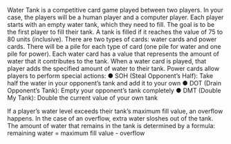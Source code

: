 Water Tank is a competitive card game played between two players. In your case, the players will be a human player and a computer player. Each player starts with an empty water tank, which they need to fill. The goal is to be the first player to fill their tank. A tank is filled if it reaches the value of 75 to 80 units (inclusive). There are two types of cards: water cards and power cards. There will be a pile for each type of card (one pile for water and one pile for power). Each water card has a value that represents the amount of water that it contributes to the tank. When a water card is played, that player
adds the specified amount of water to their tank. Power cards allow players to perform special
actions:
● SOH (Steal Opponent’s Half): Take half the water in your opponent’s tank and add it to
your own
● DOT (Drain Opponent’s Tank): Empty your opponent’s tank completely
● DMT (Double My Tank): Double the current value of your own tank   

If a player’s water level exceeds their tank’s maximum fill value, an overflow happens. In the case of an overflow, extra water sloshes out of the tank. The amount of water that remains in the tank is determined by a formula: remaining water = maximum fill value - overflow